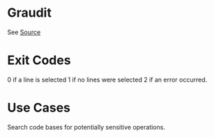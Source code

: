 # Graudit

See [Source](https://github.com/wireghoul/graudit)

# Exit Codes

0 if a line is selected
1 if no lines were selected
2 if an error occurred. 

# Use Cases

Search code bases for potentially sensitive operations.